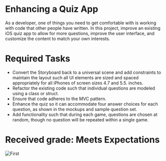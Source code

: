 # Enhancing a Quiz App 
As a developer, one of things you need to get comfortable with is working with code that other people have written. In this project, improve an existing iOS quiz app to allow for more questions, improve the user interface, and customize the content to match your own interests.

# Required Tasks
- Convert the Storyboard back to a universal scene and add constraints to maintain the layout such all UI elements are sized and spaced appropriately for all iPhones of screen sizes 4.7 and 5.5. inches.
- Refactor the existing code such that individual questions are modeled using a class or struct.
- Ensure that code adheres to the MVC pattern.
- Enhance the quiz so it can accommodate four answer choices for each question, as shown in the mockups and sample question set.
- Add functionality such that during each game, questions are chosen at random, though no question will be repeated within a single game.

# Received grade: Meets Expectations
<img src="https://imgur.com/NEKvd6p" alt="First">

